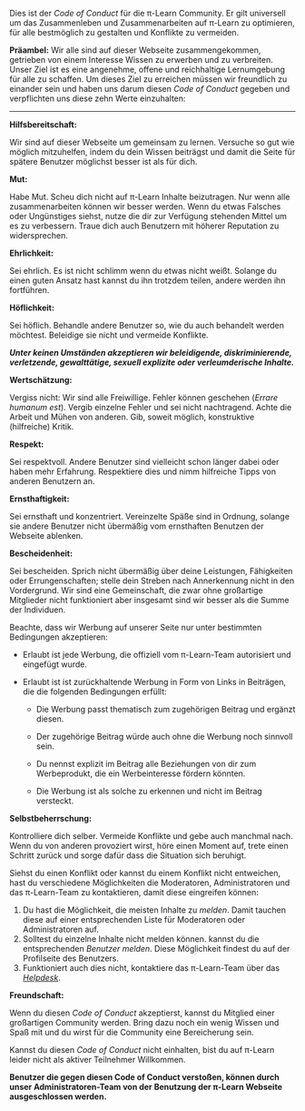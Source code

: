 Dies ist der *Code of Conduct* für die &pi;-Learn Community. Er gilt universell um das Zusammenleben und Zusammenarbeiten auf &pi;-Learn zu optimieren, für alle bestmöglich zu gestalten und Konflikte zu vermeiden.

**Präambel:** Wir alle sind auf dieser Webseite zusammengekommen, getrieben von einem Interesse Wissen zu erwerben und zu verbreiten. Unser Ziel ist es eine angenehme, offene und reichhaltige Lernumgebung für alle zu schaffen. Um dieses Ziel zu erreichen müssen wir freundlich zu einander sein und haben uns darum diesen *Code of Conduct* gegeben und verpflichten uns diese zehn Werte einzuhalten:

--------

**Hilfsbereitschaft:**  
Wir sind auf dieser Webseite um gemeinsam zu lernen. Versuche so gut wie möglich mitzuhelfen, indem du dein Wissen beiträgst und damit die Seite für spätere Benutzer möglichst besser ist als für dich.

**Mut:**  
Habe Mut. Scheu dich nicht auf &pi;-Learn Inhalte beizutragen. Nur wenn alle zusammenarbeiten können wir besser werden. Wenn du etwas Falsches oder Ungünstiges siehst, nutze die dir zur Verfügung stehenden Mittel um es zu verbessern. Traue dich auch Benutzern mit höherer Reputation zu widersprechen.

**Ehrlichkeit:**  
Sei ehrlich. Es ist nicht schlimm wenn du etwas nicht weißt. Solange du einen guten Ansatz hast kannst du ihn trotzdem teilen, andere werden ihn fortführen.

**Höflichkeit:**  
Sei höflich. Behandle andere Benutzer so, wie du auch behandelt werden möchtest. Beleidige sie nicht und vermeide Konflikte.

***Unter keinen Umständen akzeptieren wir beleidigende, diskriminierende, verletzende, gewalttätige, sexuell explizite oder verleumderische Inhalte.***

**Wertschätzung:**  
Vergiss nicht: Wir sind alle Freiwillige. Fehler können geschehen (*Errare humanum est*). Vergib einzelne Fehler und sei nicht nachtragend. Achte die Arbeit und Mühen von anderen. Gib, soweit möglich, konstruktive (hilfreiche) Kritik.

**Respekt:**  
Sei respektvoll. Andere Benutzer sind vielleicht schon länger dabei oder haben mehr Erfahrung. Respektiere dies und nimm hilfreiche Tipps von anderen Benutzern an.

**Ernsthaftigkeit:**  
Sei ernsthaft und konzentriert. Vereinzelte Späße sind in Ordnung, solange sie andere Benutzer nicht übermäßig vom ernsthaften Benutzen der Webseite ablenken.

**Bescheidenheit:**  
Sei bescheiden. Sprich nicht übermäßig über deine Leistungen, Fähigkeiten oder Errungenschaften; stelle dein Streben nach Annerkennung nicht in den Vordergrund. Wir sind eine Gemeinschaft, die zwar ohne großartige Mitglieder nicht funktioniert aber insgesamt sind wir besser als die Summe der Individuen.

Beachte, dass wir Werbung auf unserer Seite nur unter bestimmten Bedingungen akzeptieren:

- Erlaubt ist jede Werbung, die offiziell vom &pi;-Learn-Team autorisiert und eingefügt wurde.
- Erlaubt ist ist zurückhaltende Werbung in Form von Links in Beiträgen, die die folgenden Bedingungen erfüllt:
	- Die Werbung passt thematisch zum zugehörigen Beitrag und ergänzt diesen.
	- Der zugehörige Beitrag würde auch ohne die Werbung noch sinnvoll sein.
	- Du nennst explizit im Beitrag alle Beziehungen von dir zum Werbeprodukt, die ein Werbeinteresse fördern könnten.
	- Die Werbung ist als solche zu erkennen und nicht im Beitrag versteckt.

**Selbstbeherrschung:**  
Kontrolliere dich selber. Vermeide Konflikte und gebe auch manchmal nach. Wenn du von anderen provoziert wirst, höre einen Moment auf, trete einen Schritt zurück und sorge dafür dass die Situation sich beruhigt.

<div class="user-warning">
<p>Siehst du einen Konflikt oder kannst du einem Konflikt nicht entweichen, hast du verschiedene Möglichkeiten die Moderatoren, Administratoren und das &pi;-Learn-Team zu kontaktieren, damit diese eingreifen können:</p>
<ol>
<li>Du hast die Möglichkeit, die meisten Inhalte zu <em>melden</em>. Damit tauchen diese auf einer entsprechenden Liste für Moderatoren oder Administratoren auf.</li>
<li>Solltest du einzelne Inhalte nicht melden können. kannst du die entsprechenden <em>Benutzer melden</em>. Diese Möglichkeit findest du auf der Profilseite des Benutzers.</li>
<li>Funktioniert auch dies nicht, kontaktiere das &pi;-Learn-Team über das <a href="/helpdesk"><em>Helpdesk</em></a>.</li>
</ol>
</div>

**Freundschaft:**  
Wenn du diesen *Code of Conduct* akzeptierst, kannst du Mitglied einer großartigen Community werden. Bring dazu noch ein wenig Wissen und Spaß mit und du wirst für die Community eine Bereicherung sein.

Kannst du diesen *Code of Conduct* nicht einhalten, bist du auf &pi;-Learn leider nicht als aktiver Teilnehmer Willkommen.

**Benutzer die gegen diesen Code of Conduct verstoßen, können durch unser Administratoren-Team von der Benutzung der &pi;-Learn Webseite ausgeschlossen werden.**
